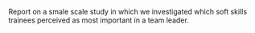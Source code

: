 Report on a smale scale study in which we investigated which soft skills trainees perceived as most important in a team leader.